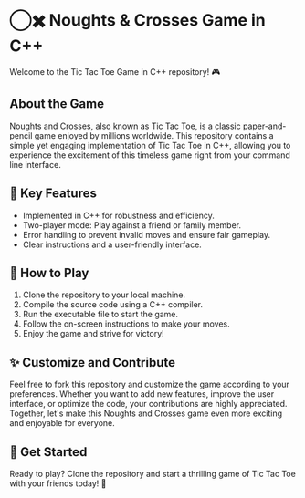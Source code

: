 # ◯✖️ Noughts & Crosses Game in C++
Welcome to the Tic Tac Toe Game in C++ repository! 🎮

## About the Game

Noughts and Crosses, also known as Tic Tac Toe, is a classic paper-and-pencil game enjoyed by millions worldwide. This repository contains a simple yet engaging implementation of Tic Tac Toe in C++, allowing you to experience the excitement of this timeless game right from your command line interface.

## 🌟 Key Features

- Implemented in C++ for robustness and efficiency.
- Two-player mode: Play against a friend or family member.
- Error handling to prevent invalid moves and ensure fair gameplay.
- Clear instructions and a user-friendly interface.

## 🎯 How to Play

1. Clone the repository to your local machine.
2. Compile the source code using a C++ compiler.
3. Run the executable file to start the game.
4. Follow the on-screen instructions to make your moves.
5. Enjoy the game and strive for victory!

## ✨ Customize and Contribute

Feel free to fork this repository and customize the game according to your preferences. Whether you want to add new features, improve the user interface, or optimize the code, your contributions are highly appreciated. Together, let's make this Noughts and Crosses game even more exciting and enjoyable for everyone.

## 🚀 Get Started

Ready to play? Clone the repository and start a thrilling game of Tic Tac Toe with your friends today! 🚀
